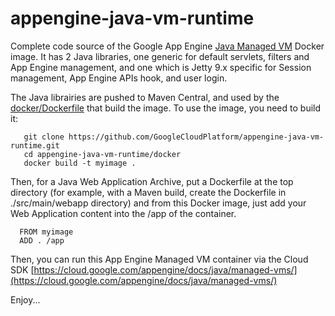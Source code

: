 appengine-java-vm-runtime
=========================

Complete code source of the Google App Engine [Java Managed VM](https://cloud.google.com/appengine/docs/managed-vms/) Docker image.
It has 2 Java libraries, one generic for default servlets, filters and App Engine management, and one which is Jetty 9.x specific for Session management, App Engine APIs hook, and user login.

The Java librairies are pushed to Maven Central, and used by the [docker/Dockerfile](docker/Dockerfile) that build the image. To use the image, you need to build it:

       git clone https://github.com/GoogleCloudPlatform/appengine-java-vm-runtime.git
       cd appengine-java-vm-runtime/docker
       docker build -t myimage .

Then, for a Java Web Application Archive, put a Dockerfile at the top directory (for example, with a Maven build, create the Dockerfile in ./src/main/webapp directory) and from this Docker image, just add your Web Application content into the /app of the container.

      FROM myimage
      ADD . /app
      
Then, you can run this App Engine Managed VM container via the Cloud SDK [https://cloud.google.com/appengine/docs/java/managed-vms/](https://cloud.google.com/appengine/docs/java/managed-vms/) 

Enjoy...
